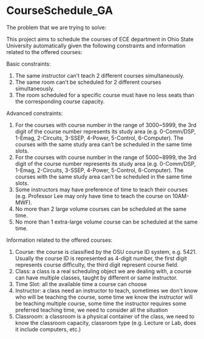 # CourseSchedule_GA
The problem that we are trying to solve: 

This project aims to schedule the courses of ECE department in Ohio State University automatically given the following constraints and information related to the offered courses:

Basic constraints:
1)	The same instructor can’t teach 2 different courses simultaneously.
2)	The same room can’t be scheduled for 2 different courses simultaneously.
3)	The room scheduled for a specific course must have no less seats than the corresponding course capacity.

Advanced constraints:
1)	For the courses with course number in the range of 3000~5999, the 3rd digit of the course number represents its study area (e.g. 0-Comm/DSP, 1-Emag, 2-Circuits, 3-SSEP, 4-Power, 5-Control, 6-Computer). The courses with the same study area can’t be scheduled in the same time slots. 
2)	For the courses with course number in the range of 5000~8999, the 3rd digit of the course number represents its study area (e.g. 0-Comm/DSP, 1-Emag, 2-Circuits, 3-SSEP, 4-Power, 5-Control, 6-Computer). The courses with the same study area can’t be scheduled in the same time slots.
3)	Some instructors may have preference of time to teach their courses (e.g. Professor Lee may only have time to teach the course on 10AM-MWF).
4)	No more than 2 large volume courses can be scheduled at the same time.
5)	No more than 1 extra-large volume course can be scheduled at the same time.

Information related to the offered courses:
1)	Course: the course is classified by the OSU course ID system, e.g. 5421. Usually the course ID is represented as 4-digit number, the first digit represents course difficulty, the third digit represent course field.
2)	Class: a class is a real scheduling object we are dealing with, a course can have multiple classes, taught by different or same instructor.
3)	Time Slot: all the available time a course can choose
4)	Instructor: a class need an instructor to teach, sometimes we don't know who will be teaching the course, some time we know the instructor will be teaching multiple course, some time the instructor requires some preferred teaching time, we need to consider all the situation
5)	Classroom: a classroom is a physical container of the class, we need to know the classroom capacity, classroom type (e.g. Lecture or Lab, does it include computers, etc.)
